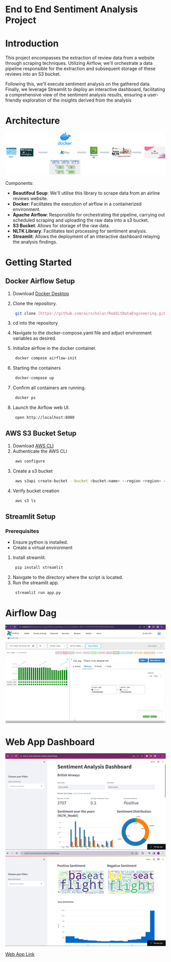 # End to End Sentiment Analysis Project

# Introduction

This project encompasses the extraction of review data from a website through scraping techniques. Utilizing Airflow, we'll orchestrate a data pipeline responsible for the extraction and subsequent storage of these reviews into an S3 bucket.

Following this, we'll execute sentiment analysis on the gathered data. Finally, we leverage Streamlit to deploy an interactive dashboard, facilitating a comprehensive view of the sentiment analysis results, ensuring a user-friendly exploration of the insights derived from the analysis

# Architecture
<img src="Sentiment_Architecture.png">

Components:

- **Beautifoul Soup**: We'll utilise this library to scrape data from an airline reviews website.
- **Docker**: Facilitates the execution of airflow in a containerized environment.
- **Apache Airflow**: Responsible for orchestrating the pipeline, carrying out scheduled scraping and uploading the raw data into a s3 bucket.
- **S3 Bucket**: Allows for storage of the raw data.
- **NLTK Library**: Facilitates text processing for sentiment analysis.
- **Streamlit**: Allows the deployment of an interactive dashboard relaying the analysis findings.

# Getting Started
## Docker Airflow Setup
1. Download [Docker Desktop](https://www.docker.com/products/docker-desktop/)
2. Clone the repository.
   ```bash
    git clone [https://github.com/airscholar/RedditDataEngineering.git](https://github.com/Ds2023/ML-Airflow-Sentiment-Streamlit)
   ```
3. cd into the repository
4. Navigate to the docker-compose.yaml file and adjuct environment variables as desired.
5. Initialize airflow in the docker container.
   ```bash
    docker compose airflow-init
   ```
6. Starting the containers
   ```bash
    docker-compose up 
   ```
7. Confirm all containers are running.
   ```bash
    docker ps
   ```
  
8. Launch the Airflow web UI.
   ```bash
    open http://localhost:8080
   ```
## AWS S3 Bucket Setup
1. Download [AWS CLI](https://aws.amazon.com/cli/)
2. Authenticate the AWS CLI
   ```bash
    aws configure
   ```
3. Create a s3 bucket
   ```bash
    aws s3api create-bucket --bucket <bucket-name> --region <region> --create-bucket-configuration LocationConstraint=<region>
   ```
4. Verify bucket creation
   ```bash
    aws s3 ls
   ```
## Streamlit Setup
### Prerequisites
- Ensure python is installed.
- Create a virtual environment
1. Install streamlit.
   ```bash
    pip install streamlit 
   ```
2. Naivgate to the directory where the script is located.
3. Run the streamlit app.
   ```bash
    streamlit run app.py
   ```
# Airflow Dag
<img src="airflow_dag.png">

# Web App Dashboard
<img src="dashboard1.png">
<img src="dashboard2.png">

[Web App Link](https://end-to-end-sentiment-analysis.streamlit.app/)
